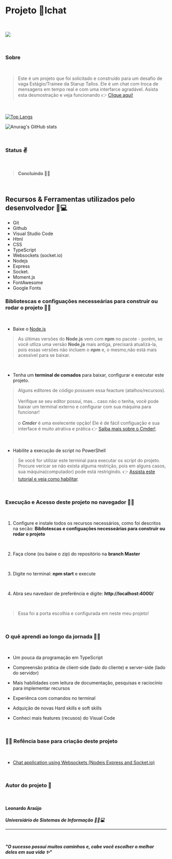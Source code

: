 <h1>Projeto 💬Ichat </h1>

<br>

![](https://i.imgur.com/gHgOqst.png)

<br>

### Sobre

<br>

> Este é um projeto que foi solicitado e construído para um desafio de vaga Estágio/Trainee da Starup Tallos. Ele é um chat com troca de mensagens em tempo real e com uma interfarce agradável. Asista esta desmostração e veja funcionando  👉 [Clique aqui!](https://drive.google.com/file/d/1B6I649s-Vo_NCCgOttMv7pb9gktH_IRF/view?usp=sharing)

<br>

[![Top Langs](https://github-readme-stats.vercel.app/api/top-langs/?username=anuraghazra&layout=compact)](https://github.com/araujoleonardo310/github-readme-stats)

![Anurag's GitHub stats](https://github-readme-stats.vercel.app/api?username=araujoleonardo&show_icons=true&theme=dracula)

<br>

### Status ✌️

<br>

> **Concluíndo 🚧❌**

<br>

## Recursos & Ferramentas utilizados pelo desenvolvedor 🐧💻


* Git<br>
* Github<br>
* Visual Studio Code<br>
* Html<br>
* CSS<br>
* TypeScript<br>
* Websockets (socket.io) 
* Nodejs<br>
* Express<br>
* Socket.<br>
* Moment.js<br>
* FontAwesome<br>
* Google Fonts

### Bibliotescas e configuações necesseárias para construir ou rodar o projeto 🙋‍♂️

<br>

- Baixe o [Node.js](https://nodejs.org/en/download/) 

> As últimas versões do **Node.js** vem com **npm** no pacote - porém, se você utliza uma versão **Node,js** mais antiga, precisará atualizá-la, pois essas versões não incluem o **npm** e, o mesmo,não está mais acessível para se baixar.

<br>

- Tenha um **terminal de comados** para baixar, configurar e executar este projeto. 

> Alguns editores de código possuem essa feacture (atalhos/recursos). <br><br>Verifique se seu editor possui, mas... caso não o tenha, você pode baixar um terminal externo e configurar com sua máquina para funcionar! <br><br> o ***Cmder*** é uma exelecente opção! Ele é de fácil configuação e sua interface é muito atrativa e prática 👉 [Saiba mais sobre o Cmder!](https://cmder.net/). 

<br>

- Habilite a execução de script no PowerShell 

> Se você for utilizar este terminal para executar os script do projeto. Procure vericar se não exista alguma restrição, pois em alguns casos, sua máquina(computador) pode está restrigindo. 👉 [Assista este tutorial e veja como habilitar](https://www.youtube.com/watch?v=J30n3lMyvbY&list=PL0v4Sy7duFNNrFOvNYzvBR2Zbz12GlCFQ&index=1). 

<br>

### **Execução** e **Acesso** deste projeto no navegador 🚀🌐

<br>

1. Configure e instale todos os recursos necessários, como foi descritos na secão: __Bibliotescas e configuações necesseárias para construir ou rodar o projeto__

<br>

2. Faça clone (ou baixe o zip) do repositório na **branch Master** 

<br>

3. Digite no terminal: **npm start** e execute 

<br>

4. Abra seu navedaor de preferência e digite: **http://localhost:4000/**

<br>

> Essa foi a porta escolhia e configurada em neste meu projeto!



<br>

### O quê aprendi ao longo da jornada 🧑‍💻

<br>


* Um pouca da programação em TypeScript 

* Compreensão prática de client-side (lado do cliente) e server-side (lado do servidor)


* Mais habilidades com leitura de documentação, pesquisas e raciocínio para implementar recursos

* Experiênca com comandos no terminal

* Adquição de novas Hard skills e soft skills

* Conheci mais features (recusos) do Visual Code

<br>

### 🐧🖖 Refência base para criação deste projeto

<br>

- [Chat application using Websockets (Nodejs Express and Socket.io)](https://youtube.com/playlist?list=PLdHg5T0SNpN09AlLBAYahKZUrAWsIL7No)

<br>

### Autor do projeto 👊

<br>

#### Leonardo Araújo <br>
***Universiário  de Sistemas de Informação 🧑‍🎓💻***
<hr>

<br>

***"O sucesso possui muitos caminhos e, cabe você escolher o melhor deles em sua vida ✨"*** 

